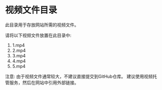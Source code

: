 # 视频文件目录

此目录用于存放网站所需的视频文件。

请将以下视频文件放置在此目录中:
1. 1.mp4
2. 2.mp4
3. 3.mp4
4. 4.mp4
5. 5.mp4

注意: 由于视频文件通常较大，不建议直接提交到GitHub仓库。
建议使用视频托管服务，然后在网站中引用外部链接。 